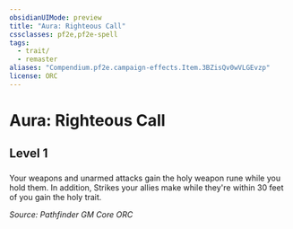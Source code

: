 ```yaml
---
obsidianUIMode: preview
title: "Aura: Righteous Call"
cssclasses: pf2e,pf2e-spell
tags:
  - trait/
  - remaster
aliases: "Compendium.pf2e.campaign-effects.Item.3BZisQv0wVLGEvzp"
license: ORC
---
```

# Aura: Righteous Call
## Level 1
### 






Your weapons and unarmed attacks gain the holy weapon rune while you hold them. In addition, Strikes your allies make while they're within 30 feet of you gain the holy trait.

*Source: Pathfinder GM Core*
*ORC*